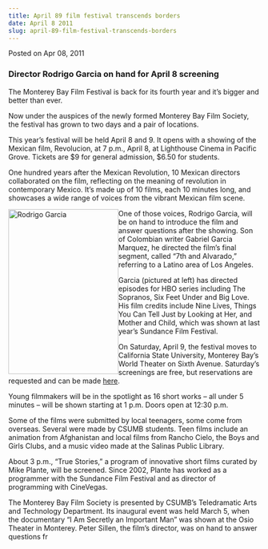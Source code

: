 ```yaml
---
title: April 89 film festival transcends borders
date: April 8 2011
slug: april-89-film-festival-transcends-borders
---
```


 



<span class="date">Posted on Apr 08, 2011    </span>
<h3>Director Rodrigo Garcia on hand for April 8 screening</h3>
<p>The Monterey Bay Film Festival is back for its fourth year and
it&#x2019;s bigger and better than ever.</p>
<p>Now under the auspices of the newly formed Monterey Bay Film
Society, the festival has grown to two days and a pair of
locations.</p>
<p>This year&#x2019;s festival will be held April 8 and 9. It opens with a
showing of the Mexican film, Revolucion, at 7 p.m., April 8, at
Lighthouse Cinema in Pacific Grove. Tickets are $9 for general
admission, $6.50 for students.</p>
<p>One hundred years after the Mexican Revolution, 10 Mexican
directors collaborated on the film, reflecting on the meaning of
revolution in contemporary Mexico. It&#x2019;s made up of 10 films, each
10 minutes long, and showcases a wide range of voices from the
vibrant Mexican film scene.</p>
<p><img alt="Rodrigo Garcia" src="https://news.csumb.edu/sites/default/files/65/attachments/news/images/rodrigo_garcia.jpg" style="float:left; width:220px; height:329px">One of those
voices, Rodrigo Garcia, will be on hand to introduce the film and
answer questions after the showing. Son of Colombian writer Gabriel
Garcia Marquez, he directed the film&#x2019;s final segment, called &#x201C;7th
and Alvarado,&#x201D; referring to a Latino area of Los Angeles.</img></p>
<p>Garcia (pictured at left) has directed episodes for HBO series
including The Sopranos, Six Feet Under and Big Love. His film
credits include Nine Lives, Things You Can Tell Just by Looking at
Her, and Mother and Child, which was shown at last year&#x2019;s Sundance
Film Festival.</p>
<p>On Saturday, April 9, the festival moves to California State
University, Monterey Bay&#x2019;s World Theater on Sixth Avenue.
Saturday&#x2019;s screenings are free, but reservations are requested and
can be made <a href="https://rsvp.csumb.edu" rel="nofollow">here</a>.</p>
<p>Young filmmakers will be in the spotlight as 16 short works &#x2013;
all under 5 minutes &#x2013; will be shown starting at 1 p.m. Doors open
at 12:30 p.m.</p>
<p>Some of the films were submitted by local teenagers, some come
from overseas. Several were made by CSUMB students. Teen films
include an animation from Afghanistan and local films from Rancho
Cielo, the Boys and Girls Clubs, and a music video made at the
Salinas Public Library.</p>
<p>About 3 p.m., &#x201C;True Stories,&#x201D; a program of innovative short
films curated by Mike Plante, will be screened. Since 2002, Plante
has worked as a programmer with the Sundance Film Festival and as
director of programming with CineVegas.</p>
<p>The Monterey Bay Film Society is presented by CSUMB&#x2019;s
Teledramatic Arts and Technology Department. Its inaugural event
was held March 5, when the documentary &#x201C;I Am Secretly an Important
Man&#x201D; was shown at the Osio Theater in Monterey. Peter Sillen, the
film&#x2019;s director, was on hand to answer questions fr</p>
 
